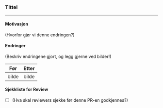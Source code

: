 ### Tittel
---
#### Motivasjon
(Hvorfor gjør vi denne endringen?)

#### Endringer
(Beskriv endringene gjort, og legg gjerne ved bilder!)

| Før   | Etter |
| ----- | ----- |
| bilde | bilde |

#### Sjekkliste for Review
- [ ] (Hva skal reviewers sjekke før denne PR-en godkjennes?)
